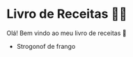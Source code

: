 # Livro de Receitas :man_cook:

Olá! Bem vindo ao meu livro de receitas :wave:

- Strogonof de frango
